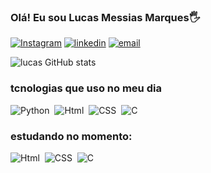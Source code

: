 ### Olá! Eu sou Lucas Messias Marques🖐️

[![Instagram](https://img.shields.io/badge/Instagram-E4405F?style=for-the-badge&logo=instagram&logoColor=white)](https://instagram.com/lucasmessiasskt)
[![linkedin](https://img.shields.io/badge/LinkedIn-0077B5?style=for-the-badge&logo=linkedin&logoColor=white)](https://linkedin.com/in/lucas-messias-marques/)
[![email](https://img.shields.io/badge/Gmail-D14836?style=for-the-badge&logo=gmail&logoColor=white)](https://mail.google.com/mail/u/0/#inbox)


![lucas GitHub stats](https://github-readme-stats.vercel.app/api?username=Lucasmessiaspy&show_icons=true&theme=dracula)

### tcnologias que uso no meu dia

![Python](https://img.shields.io/badge/Python-14354C?style=for-the-badge&logo=python&logoColor=white)&nbsp;
![Html](https://img.shields.io/badge/HTML5-E34F26?style=for-the-badge&logo=html5&logoColor=white)&nbsp;
![CSS](https://img.shields.io/badge/CSS3-1572B6?style=for-the-badge&logo=css3&logoColor=white)&nbsp;
![C](https://img.shields.io/badge/C%23-239120?style=for-the-badge&logo=c-sharp&logoColor=white)&nbsp;

### estudando no momento:

![Html](https://img.shields.io/badge/HTML5-E34F26?style=for-the-badge&logo=html5&logoColor=white)&nbsp;
![CSS](https://img.shields.io/badge/CSS3-1572B6?style=for-the-badge&logo=css3&logoColor=white)&nbsp;
![C](https://img.shields.io/badge/C%23-239120?style=for-the-badge&logo=c-sharp&logoColor=white)&nbsp;
